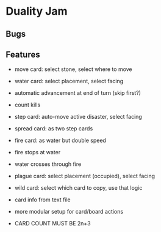 # Duality Jam

## Bugs

## Features

- move card: select stone, select where to move
- water card: select placement, select facing
- automatic advancement at end of turn (skip first?)
- count kills
- step card: auto-move active disaster, select facing
- spread card: as two step cards
- fire card: as water but double speed
- fire stops at water
- water crosses through fire
- plague card: select placement (occupied), select facing
- wild card: select which card to copy, use that logic

- card info from text file
- more modular setup for card/board actions

- CARD COUNT MUST BE 2n+3
